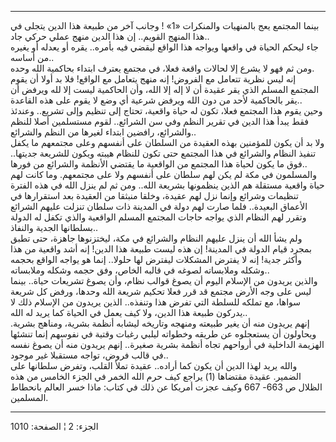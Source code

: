 ------------------------------------------------------------------------

بينما المجتمع يعج بالمنهيات والمنكرات «1» ! وجانب آخر من طبيعة هذا الدين
يتجلى في هذا المنهج القويم.. إن هذا الدين منهج عملي حركي جاد..  
جاء ليحكم الحياة في واقعها ويواجه هذا الواقع ليقضي فيه بأمره.. يقره أو
يعدله أو يغيره من أساسه..  
ومن ثم فهو لا يشرع إلا لحالات واقعة فعلا، في مجتمع يعترف ابتداء بحاكمية
الله وحده.  
إنه ليس نظرية تتعامل مع الفروض! إنه منهج يتعامل مع الواقع! فلا بد أولا
أن يقوم المجتمع المسلم الذي يقر عقيدة أن لا إله إلا الله، وأن الحاكمية
ليست إلا لله ويرفض أن يقر بالحاكمية لأحد من دون الله ويرفض شرعية أي وضع
لا يقوم على هذه القاعدة..  
وحين يقوم هذا المجتمع فعلا، تكون له حياة واقعية، تحتاج إلى تنظيم وإلى
تشريع.. وعندئذ فقط يبدأ هذا الدين في تقرير النظم وفي سن الشرائع.. لقوم
مستسلمين أصلا للنظم والشرائع، رافضين ابتداء لغيرها من النظم والشرائع..  
ولا بد أن يكون للمؤمنين بهذه العقيدة من السلطان على أنفسهم وعلى مجتمعهم
ما يكفل تنفيذ النظام والشرائع في هذا المجتمع حتى تكون للنظام هيبته ويكون
للشريعة جديتها.. فوق ما يكون لحياة هذا المجتمع من الواقعية ما يقتضي
الأنظمة والشرائع من فورها..  
والمسلمون في مكة لم يكن لهم سلطان على أنفسهم ولا على مجتمعهم. وما كانت
لهم حياة واقعية مستقلة هم الذين ينظمونها بشريعة الله.. ومن ثم لم ينزل
الله في هذه الفترة تنظيمات وشرائع وإنما نزل لهم عقيدة، وخلقا منبثقا من
العقيدة بعد استقرارها في الأعماق البعيدة.. فلما صارت لهم دولة في المدينة
ذات سلطان تنزلت عليهم الشرائع وتقرر لهم النظام الذي يواجه حاجات المجتمع
المسلم الواقعية والذي تكفل له الدولة بسلطانها الجدية والنفاذ..  
ولم يشأ الله أن ينزل عليهم النظام والشرائع في مكة، ليختزنوها جاهزة، حتى
تطبق بمجرد قيام الدولة في المدينة! إن هذه ليست طبيعة هذا الدين! إنه أشد
واقعية من هذا وأكثر جدية! إنه لا يفترض المشكلات ليفترض لها حلولا.. إنما
هو يواجه الواقع بحجمه وشكله وملابساته لصوغه في قالبه الخاص، وفق حجمه
وشكله وملابساته..  
والذين يريدون من الإسلام اليوم أن يصوغ قوالب نظام، وأن يصوغ تشريعات
حياة.. بينما ليس على وجه الأرض مجتمع قد قرر فعلا تحكيم شريعة الله وحدها،
ورفض كل شريعة سواها، مع تملكه للسلطة التي تفرض هذا وتنفذه.. الذين يريدون
من الإسلام ذلك لا يدركون طبيعة هذا الدين، ولا كيف يعمل في الحياة كما
يريد له الله..  
إنهم يريدون منه أن يغير طبيعته ومنهجه وتاريخه ليشابه أنظمة بشرية، ومناهج
بشرية. ويحاولون أن يستعجلوه عن طريقه وخطواته ليلبي رغبات وقتية في نفوسهم
إنما تنشئها الهزيمة الداخلية في أرواحهم تجاه أنظمة بشرية صغيرة.. إنهم
يريدون منه أن يصوغ نفسه في قالب فروض، تواجه مستقبلا غير موجود..  
والله يريد لهذا الدين أن يكون كما أراده.. عقيدة تملأ القلب، وتفرض
سلطانها على الضمير. عقيدة مقتضاها (1) يراجع كيف حرم الله الخمر في الجزء
الخامس من هذه الظلال ص 663- 667 وكيف عجزت أمريكا عن ذلك في كتاب: ماذا
خسر العالم بانحطاط المسلمين.

------------------------------------------------------------------------

الجزء: 2 ¦ الصفحة: 1010
